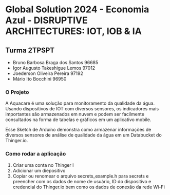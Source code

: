 # Global Solution 2024 - Economia Azul - DISRUPTIVE ARCHITECTURES: IOT, IOB & IA

## Turma 2TPSPT
- Bruno Barbosa Braga dos Santos 96685
- Igor Augusto Takeshigue Lemos 97012
- Joederson Oliveira Pereira 97192
- Mário Ito Bocchini 96950

### O Projeto 
A Aquacare é uma solução para monitoramento da qualidade da água. Usando dispositivos de IOT com diversos sensores, os indicadores mais importantes são armazenados em nuvem e podem ser facilmente consultados na forma de tabelas e gráficos em um aplicativo mobile.

Esse Sketch de Arduíno demonstra como armazenar informações de diversos sensores de análise de qualidade da água em um Databucket do Thinger.io. 

### Como rodar a aplicação
1. Criar uma conta no Thinger I
2. Adicionar um diepositivo 
3. Copiar ou renomear o arquivo secrets_example.h para secrets e preencher com os dados de nome de usuário, ID do dispositivo e credencial do Thinger.io bem como os dados de conexão da rede Wi-Fi
